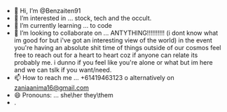- 👋 Hi, I’m @Benzaiten91
- 👀 I’m interested in ... stock, tech and the occult.
- 🌱 I’m currently learning ... to code
- 💞️ I’m looking to collaborate on ... ANTYTHING!!!!!!!!!! (i dont know what im good for but i've got an interesting view of the world) in the event you're having an absolute shit time of things outside of our cosmos feel free to reach out for a heart to heart coz if anyone can relate its probably me. i dunno if you feel like you're alone or what but im here and we can tslk if you want/need.
- 📫 How to reach me ... +61419463123 o alternatively on zaniaanima16@gmail.com
- 😄 Pronouns: ... she\her they\them
- .<!--- Fun fact -- i have an unusual combination of numbers as my birthdate, less unusual more auspisciious as it turns out. Ive always thought that it probably stood for something, perhaps here in the cosmos it does.... we shall only see.. welcome to what i like to call the twelfth dimension. the secret place of information under a different structure of knowledge and application, where murphy's law has always presided.
Benzaiten91/Benzaiten91 is a ✨ special ✨ repository because its `README.md` (this file) appears on your GitHub profile.
You can click the Preview link to take a look at your changes.
--->
